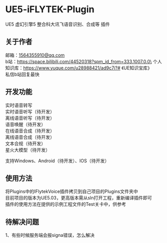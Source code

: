 # UE5-iFLYTEK-Plugin
UE5 虚幻引擎5 整合科大讯飞语音识别、合成等 插件

## 关于作者
邮箱：1564355910@qq.com\
b站：https://space.bilibili.com/44520318?spm_id_from=333.1007.0.0\
个人知识库：https://www.yuque.com/u28988421/ad9c7i?# 《UE知识宝库》\
私信b站回复最快

## 开发功能
实时语音转写\
实时语音听写（待开发）\
离线语音听写（待开发）\
语音唤醒（待开发）\
在线语音合成（待开发）\
离线语音合成（待开发）\
文本合规（待开发）\
星火大模型（待开发）

支持Windows、Android（待开发）、IOS（待开发）

## 使用方法
将Plugins中的IFlytekVoice插件拷贝到自己项目的Plugins文件夹中\
目前项目的版本为UE5.03，更高版本需从sln打开工程，重新编译插件即可\
插件的使用方法在提供的示例工程文件的Test关卡中，供参考

## 待解决问题
1、有些时候服务端会报signa错误，怎么解决

